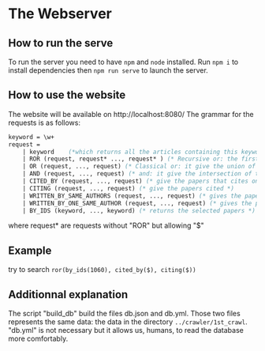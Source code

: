 <!--
 Copyright (C) 2022 Mohamed H
 
 This file is part of Article Search Engine.
 
 Article Search Engine is free software: you can redistribute it and/or modify
 it under the terms of the GNU General Public License as published by
 the Free Software Foundation, either version 3 of the License, or
 (at your option) any later version.
 
 Article Search Engine is distributed in the hope that it will be useful,
 but WITHOUT ANY WARRANTY; without even the implied warranty of
 MERCHANTABILITY or FITNESS FOR A PARTICULAR PURPOSE.  See the
 GNU General Public License for more details.
 
 You should have received a copy of the GNU General Public License
 along with Article Search Engine.  If not, see <http://www.gnu.org/licenses/>.
-->

# The Webserver
## How to run the serve
To run the server you need to have `npm` and `node` installed.
Run `npm i` to install dependencies then `npm run serve` to launch the server.

## How to use the website

The website will be available on http://localhost:8080/
The grammar for the requests is as follows:
```ocaml
keyword = \w+
request =
    | keyword    (*which returns all the articles containing this keyword in abstact *)
    | ROR (request, request* ..., request* ) (* Recursive or: the first request is the base case. "request*" represents the requests that does not contain a call to ROR and that may contain a "$" as keyword. That dollar symbol references at the result of this function *)
    | OR (request, ..., request) (* Classical or: it give the union of the requests *)
    | AND (request, ..., request) (* and: it give the intersection of the requests *)
    | CITED_BY (request, ..., request) (* give the papers that cites one of the papers *)
    | CITING (request, ..., request) (* give the papers cited *)
    | WRITTEN_BY_SAME_AUTHORS (request, ..., request) (* gives the papers written by at least all the authors of one paper *)
    | WRITTEN_BY_ONE_SAME_AUTHOR (request, ..., request) (* gives the papers written by one of the authors of one paper *)
    | BY_IDS (keyword, ..., keyword) (* returns the selected papers *)
```
where request* are requests without "ROR" but allowing "$"

## Example

try to search `ror(by_ids(1060), cited_by($), citing($))`

## Additionnal explanation

The script "build_db" build the files db.json and db.yml. Those two files represents the same data: the data in the directory `../crawler/1st_crawl`.
"db.yml" is not necessary but it allows us, humans, to read the database more comfortably.

